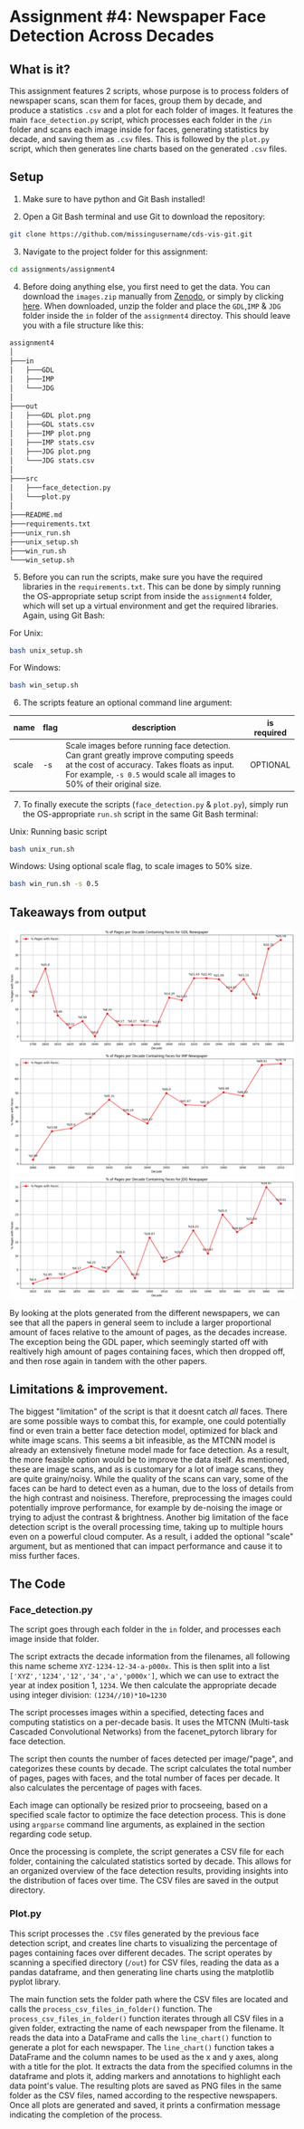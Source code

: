 # Assignment #4: Newspaper Face Detection Across Decades 

## What is it?
This assignment features 2 scripts, whose purpose is to process folders of newspaper scans, scan them for faces, group them by decade, and produce a statistics `.csv` and a plot for each folder of images.
It features the main `face_detection.py` script, which processes each folder in the `/in` folder and scans each image inside for faces, generating statistics by decade, and saving them as `.csv` files.
This is followed by the `plot.py` script, which then generates line charts based on the generated `.csv` files.

## Setup
1. Make sure to have python and Git Bash installed!

2. Open a Git Bash terminal and use Git to download the repository:

```sh
git clone https://github.com/missingusername/cds-vis-git.git
```

3. Navigate to the project folder for this assignment:

```sh
cd assignments/assignment4
```

4. Before doing anything else, you first need to get the data. You can download the `images.zip` manually from [Zenodo](https://zenodo.org/records/3706863), or simply by clicking [here](https://zenodo.org/records/3706863/files/images.zip?download=1). When downloaded, unzip the folder and place the `GDL`,`IMP` & `JDG` folder inside the `in` folder of the `assignment4` directoy.
This should leave you with a file structure like this:

```
assignment4
│
├───in
│   ├───GDL
│   ├───IMP
│   └───JDG
│
├───out
│   ├───GDL plot.png
│   ├───GDL stats.csv
│   ├───IMP plot.png
│   ├───IMP stats.csv
│   ├───JDG plot.png
│   └───JDG stats.csv
│
├───src
│   ├───face_detection.py
│   └───plot.py
│
├───README.md
├───requirements.txt
├───unix_run.sh
├───unix_setup.sh
├───win_run.sh
└───win_setup.sh
```

5. Before you can run the scripts, make sure you have the required libraries in the `requirements.txt`. This can be done by simply running the OS-appropriate setup script from inside the `assignment4` folder, which will set up a virtual environment and get the required libraries. Again, using Git Bash:

For Unix:
```sh
bash unix_setup.sh
```
For Windows:
```sh
bash win_setup.sh
```

6. The scripts feature an optional command line argument:

| name | flag | description | is required |
|   -   |   -   |   -   |   -   |
| scale | -s | Scale images before running face detection. Can grant greatly improve computing speeds at the cost of accuracy. Takes floats as input. For example, `-s 0.5` would scale all images to 50% of their original size. | OPTIONAL |

7. To finally execute the scripts (`face_detection.py` & `plot.py`), simply run the OS-appropriate `run.sh` script in the same Git Bash terminal:

Unix: Running basic script
```sh
bash unix_run.sh
```
Windows: Using optional scale flag, to scale images to 50% size.
```sh
bash win_run.sh -s 0.5
```

## Takeaways from output
![Learning curves](out/GDL%20plot.png)
![Learning curves](out/IMP%20plot.png)
![Learning curves](out/JDG%20plot.png)

By looking at the plots generated from the different newspapers, we can see that all the papers in general seem to include a larger proportional amount of faces relative to the amount of pages, as the decades increase. The exception being the GDL paper, which seemingly started off with realtively high amount of pages containing faces, which then dropped off, and then rose again in tandem with the other papers.

## Limitations & improvement.
The biggest "limitation" of the script is that it doesnt catch *all* faces. There are some possible ways to combat this, for example, one could potentially find or even train a better face detection model, optimized for black and white image scans. This seems a bit infeasible, as the MTCNN model is already an extensively finetune model made for face detection.
As a result, the more feasible option would be to improve the data itself. As mentioned, these are image scans, and as is customary for a lot of image scans, they are quite grainy/noisy. While the quality of the scans can vary, some of the faces can be hard to detect even as a human, due to the loss of details from the high contrast and noisiness. Therefore, preprocessing the images could potentially improve performance, for example by de-noising the image or trying to adjust the contrast & brightness.
Another big limitation of the face detection script is the overall processing time, taking up to multiple hours even on a powerful cloud computer. As a result, i added the optional "scale" argument, but as mentioned that can impact performance and cause it to miss further faces.

## The Code
### Face_detection.py
The script goes through each folder in the `in` folder, and processes each image inside that folder.

The script extracts the decade information from the filenames, all following this name scheme `XYZ-1234-12-34-a-p000x`. This is then split into a list `['XYZ','1234','12','34','a','p000x']`, which we can use to extract the year at index position 1, `1234`.
We then calculate the appropriate decade using integer division: `(1234//10)*10=1230`

The script processes images within a specified, detecting faces and computing statistics on a per-decade basis. It uses the MTCNN (Multi-task Cascaded Convolutional Networks) from the facenet_pytorch library for face detection. 

The script then counts the number of faces detected per image/"page", and categorizes these counts by decade. The script calculates the total number of pages, pages with faces, and the total number of faces per decade. It also calculates the percentage of pages with faces.

Each image can optionally be resized prior to procseeing, based on a specified scale factor to optimize the face detection process. This is done using `argparse` command line arguments, as explained in the section regarding code setup.

Once the processing is complete, the script generates a CSV file for each folder, containing the calculated statistics sorted by decade. This allows for an organized overview of the face detection results, providing insights into the distribution of faces over time. The CSV files are saved in the output directory.


### Plot.py<void element to prevent hyperlinking>

This script processes the `.CSV` files generated by the previous face detection script, and creates line charts to visualizing the percentage of pages containing faces over different decades. The script operates by scanning a specified directory (`/out`) for CSV files, reading the data as a pandas dataframe, and then generating line charts using the matplotlib pyplot library.

The main function sets the folder path where the CSV files are located and calls the `process_csv_files_in_folder()` function. 
The `process_csv_files_in_folder()` function iterates through all CSV files in a given folder, extracting the name of each newspaper from the filename. It reads the data into a DataFrame and calls the `line_chart()` function to generate a plot for each newspaper.
The `line_chart()` function takes a DataFrame and the column names to be used as the x and y axes, along with a title for the plot. It extracts the data from the specified columns in the dataframe and plots it, adding markers and annotations to highlight each data point's value.
The resulting plots are saved as PNG files in the same folder as the CSV files, named according to the respective newspapers.
Once all plots are generated and saved, it prints a confirmation message indicating the completion of the process.
